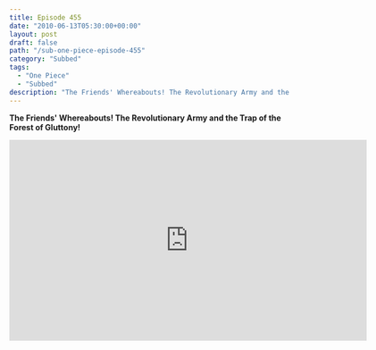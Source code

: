 ```yaml
---
title: Episode 455
date: "2010-06-13T05:30:00+00:00"
layout: post
draft: false
path: "/sub-one-piece-episode-455"
category: "Subbed"
tags:
  - "One Piece"
  - "Subbed"
description: "The Friends' Whereabouts! The Revolutionary Army and the Trap of the Forest of Gluttony!"
---
```


**The Friends' Whereabouts! The Revolutionary Army and the Trap of the Forest of Gluttony!**

<iframe width="640" height="360" src="https://www.rapidvideo.com/e/G6FRPET2EK" frameborder="0" marginwidth=0 marginheight=0 scrolling=no allowfullscreen></iframe>

